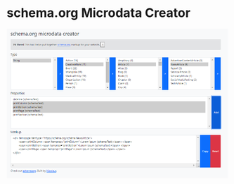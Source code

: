 # schema.org Microdata Creator

<img src="screenshot.png" alt="Screenshot of schema.org microdata creator">